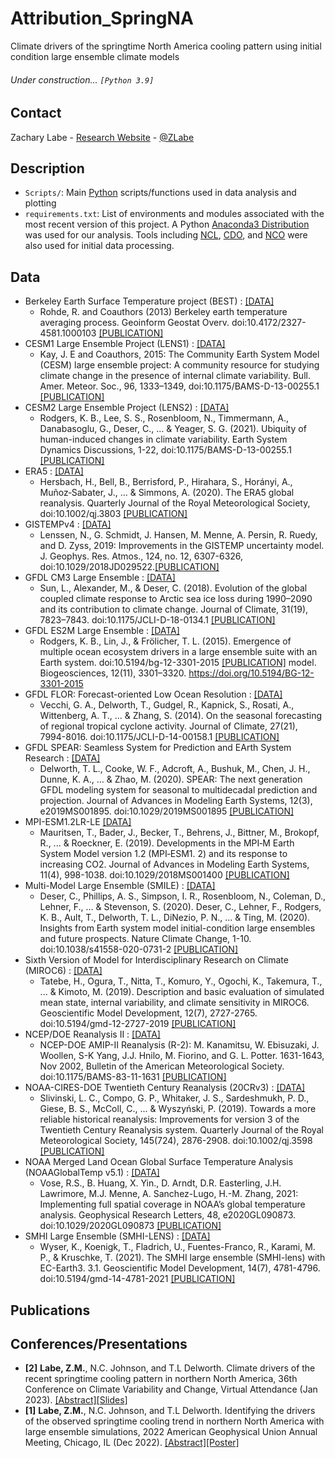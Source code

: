 # Attribution_SpringNA
Climate drivers of the springtime North America cooling pattern using initial condition large ensemble climate models

###### Under construction... ```[Python 3.9]```

## Contact
Zachary Labe - [Research Website](https://zacklabe.com/) - [@ZLabe](https://twitter.com/ZLabe)

## Description
+ ```Scripts/```: Main [Python](https://www.python.org/) scripts/functions used in data analysis and plotting
+ ```requirements.txt```: List of environments and modules associated with the most recent version of this project. A Python [Anaconda3 Distribution](https://docs.continuum.io/anaconda/) was used for our analysis. Tools including [NCL](https://www.ncl.ucar.edu/), [CDO](https://code.mpimet.mpg.de/projects/cdo), and [NCO](http://nco.sourceforge.net/) were also used for initial data processing.

## Data
+ Berkeley Earth Surface Temperature project (BEST) : [[DATA]](http://berkeleyearth.org/data/)
    + Rohde, R. and Coauthors (2013) Berkeley earth temperature averaging process. Geoinform Geostat Overv. doi:10.4172/2327-4581.1000103 [[PUBLICATION]](http://www.scitechnol.com/2327-4581/2327-4581-1-103.php)
+ CESM1 Large Ensemble Project (LENS1) : [[DATA]](http://www.cesm.ucar.edu/projects/community-projects/LENS/data-sets.html)
    + Kay, J. E and Coauthors, 2015: The Community Earth System Model (CESM) large ensemble project: A community resource for studying climate change in the presence of internal climate variability. Bull. Amer. Meteor. Soc., 96, 1333–1349, doi:10.1175/BAMS-D-13-00255.1 [[PUBLICATION]](http://journals.ametsoc.org/doi/full/10.1175/BAMS-D-13-00255.1)
+ CESM2 Large Ensemble Project (LENS2) : [[DATA]](https://www.cesm.ucar.edu/projects/community-projects/LENS2/)
    + Rodgers, K. B., Lee, S. S., Rosenbloom, N., Timmermann, A., Danabasoglu, G., Deser, C., ... & Yeager, S. G. (2021). Ubiquity of human-induced changes in climate variability. Earth System Dynamics Discussions, 1-22, doi:10.1175/BAMS-D-13-00255.1 [[PUBLICATION]](https://esd.copernicus.org/preprints/esd-2021-50/)
+ ERA5 : [[DATA]](https://cds.climate.copernicus.eu/cdsapp#!/home)
    + Hersbach, H., Bell, B., Berrisford, P., Hirahara, S., Horányi, A., Muñoz‐Sabater, J., ... & Simmons, A. (2020). The ERA5 global reanalysis. Quarterly Journal of the Royal Meteorological Society, doi:10.1002/qj.3803 [[PUBLICATION]](https://rmets.onlinelibrary.wiley.com/doi/full/10.1002/qj.3803)
+ GISTEMPv4 : [[DATA]](https://data.giss.nasa.gov/gistemp/)
    + Lenssen, N., G. Schmidt, J. Hansen, M. Menne, A. Persin, R. Ruedy, and D. Zyss, 2019: Improvements in the GISTEMP uncertainty model. J. Geophys. Res. Atmos., 124, no. 12, 6307-6326, doi:10.1029/2018JD029522.[[PUBLICATION]](https://agupubs.onlinelibrary.wiley.com/doi/10.1029/2018JD029522)
+ GFDL CM3 Large Ensemble : [[DATA]](https://www.earthsystemgrid.org/dataset/ucar.cgd.ccsm4.CLIVAR_LE.html)
    + Sun, L., Alexander, M., & Deser, C. (2018). Evolution of the global coupled climate response to Arctic sea ice loss during 1990–2090 and its
contribution to climate change. Journal of Climate, 31(19), 7823–7843. doi:10.1175/JCLI-D-18-0134.1 [[PUBLICATION]](https://journals.ametsoc.org/view/journals/clim/31/19/jcli-d-18-0134.1.xml)
+ GFDL ES2M Large Ensemble : [[DATA]](https://www.earthsystemgrid.org/dataset/ucar.cgd.ccsm4.CLIVAR_LE.html)
    + Rodgers, K. B., Lin, J., & Frölicher, T. L. (2015). Emergence of multiple ocean ecosystem drivers in a large ensemble suite with an Earth system. doi:10.5194/bg-12-3301-2015 [[PUBLICATION]](https://bg.copernicus.org/articles/12/3301/2015/)
model. Biogeosciences, 12(11), 3301–3320. https://doi.org/10.5194/BG-12-3301-2015 
+ GFDL FLOR: Forecast-oriented Low Ocean Resolution : [[DATA]](https://www.gfdl.noaa.gov/cm2-5-and-flor/)
    + Vecchi, G. A., Delworth, T., Gudgel, R., Kapnick, S., Rosati, A., Wittenberg, A. T., ... & Zhang, S. (2014). On the seasonal forecasting of regional tropical cyclone activity. Journal of Climate, 27(21), 7994-8016. doi:10.1175/JCLI-D-14-00158.1 [[PUBLICATION]](https://journals.ametsoc.org/view/journals/clim/27/21/jcli-d-14-00158.1.xml)
+ GFDL SPEAR: Seamless System for Prediction and EArth System Research : [[DATA]](https://www.gfdl.noaa.gov/spear_large_ensembles/)
    + Delworth, T. L., Cooke, W. F., Adcroft, A., Bushuk, M., Chen, J. H., Dunne, K. A., ... & Zhao, M. (2020). SPEAR: The next generation GFDL modeling system for seasonal to multidecadal prediction and projection. Journal of Advances in Modeling Earth Systems, 12(3), e2019MS001895. doi:10.1029/2019MS001895 [[PUBLICATION]](https://agupubs.onlinelibrary.wiley.com/doi/full/10.1029/2019MS001895)
+ MPI-ESM1.2LR-LE [[DATA]](https://esgf-node.llnl.gov/search/cmip6/)
    + Mauritsen, T., Bader, J., Becker, T., Behrens, J., Bittner, M., Brokopf, R., ... & Roeckner, E. (2019). Developments in the MPI‐M Earth System Model version 1.2 (MPI‐ESM1. 2) and its response to increasing CO2. Journal of Advances in Modeling Earth Systems, 11(4), 998-1038. doi:10.1029/2018MS001400 [[PUBLICATION]](https://agupubs.onlinelibrary.wiley.com/doi/full/10.1029/2018MS001400)
+ Multi-Model Large Ensemble (SMILE) : [[DATA]](https://www.cesm.ucar.edu/projects/community-projects/MMLEA/)
    + Deser, C., Phillips, A. S., Simpson, I. R., Rosenbloom, N., Coleman, D., Lehner, F., ... & Stevenson, S. (2020). Deser, C., Lehner, F., Rodgers, K. B., Ault, T., Delworth, T. L., DiNezio, P. N., ... & Ting, M. (2020). Insights from Earth system model initial-condition large ensembles and future prospects. Nature Climate Change, 1-10. doi:10.1038/s41558-020-0731-2 [[PUBLICATION]](https://www.nature.com/articles/s41558-020-0731-2)
+ Sixth Version of Model for Interdisciplinary Research on Climate (MIROC6) : [[DATA]](https://climexp.knmi.nl/selectfield_cmip6.cgi?id=someone@somewhere)
    + Tatebe, H., Ogura, T., Nitta, T., Komuro, Y., Ogochi, K., Takemura, T., ... & Kimoto, M. (2019). Description and basic evaluation of simulated mean state, internal variability, and climate sensitivity in MIROC6. Geoscientific Model Development, 12(7), 2727-2765. doi:10.5194/gmd-12-2727-2019 [[PUBLICATION]](https://gmd.copernicus.org/articles/12/2727/2019/gmd-12-2727-2019.html)
+ NCEP/DOE Reanalysis II : [[DATA]](https://psl.noaa.gov/data/gridded/data.ncep.reanalysis2.html)
    + NCEP-DOE AMIP-II Reanalysis (R-2): M. Kanamitsu, W. Ebisuzaki, J. Woollen, S-K Yang, J.J. Hnilo, M. Fiorino, and G. L. Potter. 1631-1643, Nov 2002, Bulletin of the American Meteorological Society. doi:10.1175/BAMS-83-11-1631 [[PUBLICATION]](https://journals.ametsoc.org/view/journals/bams/83/11/bams-83-11-1631.xml)
+ NOAA-CIRES-DOE Twentieth Century Reanalysis (20CRv3) : [[DATA]](https://psl.noaa.gov/data/gridded/data.20thC_ReanV3.html)
    + Slivinski, L. C., Compo, G. P., Whitaker, J. S., Sardeshmukh, P. D., Giese, B. S., McColl, C., ... & Wyszyński, P. (2019). Towards a more reliable historical reanalysis: Improvements for version 3 of the Twentieth Century Reanalysis system. Quarterly Journal of the Royal Meteorological Society, 145(724), 2876-2908. doi:10.1002/qj.3598 [[PUBLICATION]](https://rmets.onlinelibrary.wiley.com/doi/10.1002/qj.3598)
+ NOAA Merged Land Ocean Global Surface Temperature Analysis (NOAAGlobalTemp v5.1) : [[DATA]](https://www.ncei.noaa.gov/data/noaa-global-surface-temperature/v5.1/access/gridded/)
    + Vose, R.S., B. Huang, X. Yin., D. Arndt, D.R. Easterling, J.H. Lawrimore, M.J. Menne, A. Sanchez-Lugo, H.-M. Zhang, 2021: Implementing full spatial coverage in NOAA’s global temperature analysis. Geophysical Research Letters, 48, e2020GL090873. doi:10.1029/2020GL090873 [[PUBLICATION]](https://agupubs.onlinelibrary.wiley.com/doi/10.1029/2020GL090873)
+ SMHI Large Ensemble (SMHI-LENS) : [[DATA]](https://esgf-node.llnl.gov/search/cmip6/)
    + Wyser, K., Koenigk, T., Fladrich, U., Fuentes-Franco, R., Karami, M. P., & Kruschke, T. (2021). The SMHI large ensemble (SMHI-lens) with EC-Earth3. 3.1. Geoscientific Model Development, 14(7), 4781-4796. doi:10.5194/gmd-14-4781-2021 [[PUBLICATION]](https://gmd.copernicus.org/articles/14/4781/2021/)

## Publications


## Conferences/Presentations
+ **[2]** **Labe, Z.M.**, N.C. Johnson, and T.L Delworth. Climate drivers of the recent springtime cooling pattern in northern North America, 36th Conference on Climate Variability and Change, Virtual Attendance (Jan 2023). [[Abstract]](https://ams.confex.com/ams/103ANNUAL/meetingapp.cgi/Paper/415409)[[Slides]](https://www.slideshare.net/ZacharyLabe/climate-drivers-of-the-recent-springtime-cooling-pattern-in-northern-north-america)
+ **[1]** **Labe, Z.M.**, N.C. Johnson, and T.L Delworth. Identifying the drivers of the observed springtime cooling trend in northern North America with large ensemble simulations, 2022 American Geophysical Union Annual Meeting, Chicago, IL (Dec 2022). [[Abstract]](https://agu.confex.com/agu/fm22/meetingapp.cgi/Paper/1111909)[[Poster]](https://zacklabe.files.wordpress.com/2022/12/labejohnsondelworth_agu_largeensembles2022_poster.pdf)
